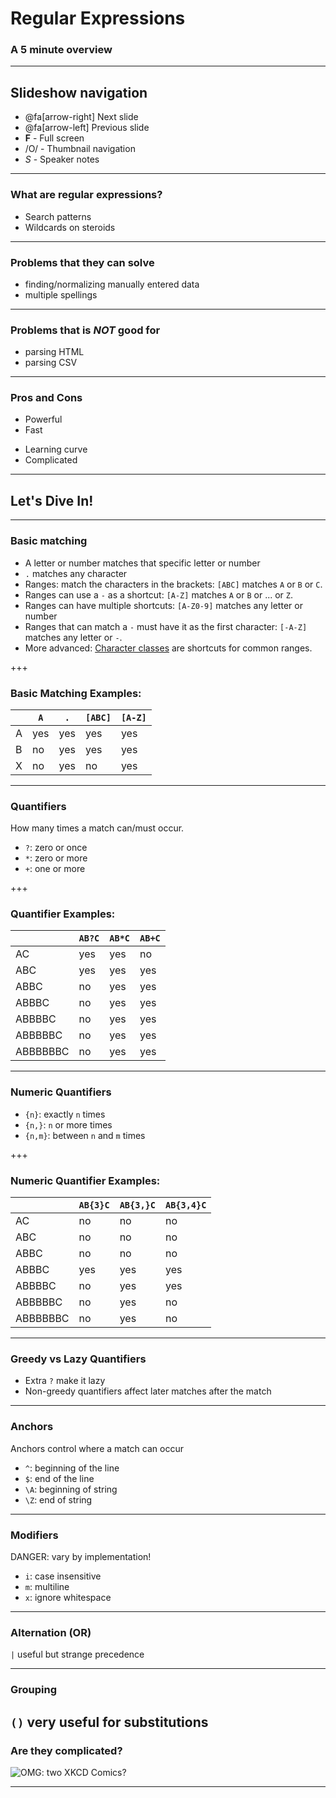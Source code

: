 # Regular Expressions

### A 5 minute overview

---

## Slideshow navigation

 * @fa[arrow-right] Next slide
 * @fa[arrow-left] Previous slide
 * <b>F</b> - Full screen
 * /O/ - Thumbnail navigation
 * *S* - Speaker notes

---

### What are regular expressions?

 * Search patterns
 * Wildcards on steroids

---

### Problems that they can solve
 
 * finding/normalizing manually entered data
 * multiple spellings
 
---

### Problems that is *NOT* good for

 * parsing HTML
 * parsing CSV
 
---

### Pros and Cons

 + Powerful
 + Fast
 - Learning curve
 - Complicated

---

## Let's Dive In!

---

### Basic matching

 * A letter or number matches that specific letter or number
 * `.` matches any character
 * Ranges: match the characters in the brackets: `[ABC]` matches `A` or `B` or `C`.
 * Ranges can use a `-` as a shortcut: `[A-Z]` matches `A` or `B` or ... or `Z`.
 * Ranges can have multiple shortcuts: `[A-Z0-9]` matches any letter or number
 * Ranges that can match a `-` must have it as the first character: `[-A-Z]` matches any letter or `-`.
 * More advanced: [Character classes](#character-classes) are shortcuts for common ranges.

+++

### Basic Matching Examples:

|         |`A`   |`.`   |`[ABC]`|`[A-Z]` |
| -----   |------|------|-------|--------|
| A       | yes  | yes  | yes   | yes    |
| B       | no   | yes  | yes   | yes    |
| X       | no   | yes  | no    | yes    |

---

### Quantifiers

How many times a match can/must occur.

 * `?`: zero or once
 * `*`: zero or more
 * `+`: one or more

+++

### Quantifier Examples:

|         |`AB?C`|`AB*C`|`AB+C`|
| -----   |------|------|------|
| AC      | yes  | yes  | no   | 
| ABC     | yes  | yes  | yes  | 
| ABBC    | no   | yes  | yes  |
| ABBBC   | no   | yes  | yes  | 
| ABBBBC  | no   | yes  | yes  |
| ABBBBBC | no   | yes  | yes  | 
| ABBBBBBC| no   | yes  | yes  | 

---

### Numeric Quantifiers

 * `{n}`: exactly `n` times
 * `{n,}`: `n` or more times
 * `{n,m}`: between `n` and `m` times

+++

### Numeric Quantifier Examples:

|         |`AB{3}C`|`AB{3,}C`|`AB{3,4}C`|
| -----   |--------|---------|---------|
| AC      | no     | no      | no      |
| ABC     | no     | no      | no      |
| ABBC    | no     | no      | no      |
| ABBBC   | yes    | yes     | yes     |
| ABBBBC  | no     | yes     | yes     |
| ABBBBBC | no     | yes     | no      |
| ABBBBBBC| no     | yes     | no      |

---

### Greedy vs Lazy Quantifiers

 * Extra `?` make it lazy
 * Non-greedy quantifiers affect later matches after the match



---

### Anchors

Anchors control where a match can occur

 * `^`: beginning of the line
 * `$`: end of the line
 * `\A`: beginning of string
 * `\Z`: end of string

---

### Modifiers

DANGER: vary by implementation!

 * `i`: case insensitive
 * `m`: multiline
 * `x`: ignore whitespace

---

### Alternation (OR)

`|` useful but strange precedence

---

### Grouping
`()` very useful for substitutions
---

### Are they complicated?

![OMG: two XKCD Comics?](https://imgs.xkcd.com/comics/regex_golf.png)

---
